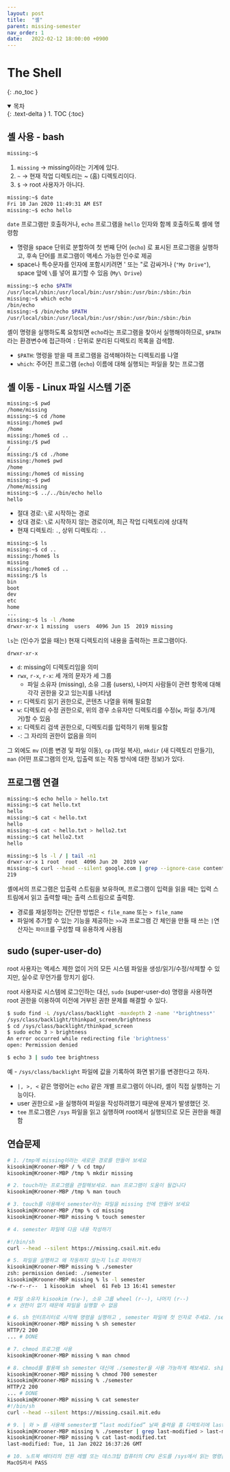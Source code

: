 ```yaml
---
layout: post
title:  "셸"
parent: missing-semester
nav_order: 1
date:   2022-02-12 18:00:00 +0900
---
```

# The Shell
{: .no_toc }

<details open markdown="block">
  <summary>
    목차
  </summary>
  {: .text-delta }
1. TOC
{:toc}
</details>

## 셸 사용 - bash
```bash
missing:~$
```
1. `missing` $\rightarrow$ missing이라는 기계에 있다.
2. `~` $\rightarrow$ 현재 작업 디렉토리는 ~ (홈) 디렉토리이다.
3. `$` $\rightarrow$ root 사용자가 아니다.

```bash
missing:~$ date
Fri 10 Jan 2020 11:49:31 AM EST
missing:~$ echo hello
```

`date` 프로그램만 호출하거나, `echo` 프로그램을 `hello` 인자와 함께 호출하도록 셸에 명령함
- 명령을 space 단위로 분할하여 첫 번째 단어 (`echo`) 로 표시된 프로그램을 실행하고, 후속 단어를 프로그램이 액세스 가능한 인수로 제공
- space나 특수문자를 인자에 포함시키려면 ' 또는 "로 감싸거나 (`"My Drive"`), space 앞에 `\`를 넣어 표기할 수 있음 (`My\ Drive`)

```bash
missing:~$ echo $PATH
/usr/local/sbin:/usr/local/bin:/usr/sbin:/usr/bin:/sbin:/bin
missing:~$ which echo
/bin/echo
missing:~$ /bin/echo $PATH
/usr/local/sbin:/usr/local/bin:/usr/sbin:/usr/bin:/sbin:/bin
```

셸이 명령을 실행하도록 요청되면 `echo`라는 프로그램을 찾아서 실행해야하므로, `$PATH`라는 환경변수에 접근하여 `:` 단위로 분리된 디렉토리 목록을 검색함.
- `$PATH`: 명령을 받을 때 프로그램을 검색해야하는 디렉토리를 나열
- `which`: 주어진 프로그램 (`echo`) 이름에 대해 실행되는 파일을 찾는 프로그램

## 셸 이동 - Linux 파일 시스템 기준
```bash
missing:~$ pwd
/home/missing
missing:~$ cd /home
missing:/home$ pwd
/home
missing:/home$ cd ..
missing:/$ pwd
/
missing:/$ cd ./home
missing:/home$ pwd
/home
missing:/home$ cd missing
missing:~$ pwd
/home/missing
missing:~$ ../../bin/echo hello
hello
```
- 절대 경로: `\`로 시작하는 경로
- 상대 경로: `\`로 시작하지 않는 경로이며, 최근 작업 디렉토리에 상대적
- 현재 디렉토리: `.`, 상위 디렉토리: `..`

```bash
missing:~$ ls
missing:~$ cd ..
missing:/home$ ls
missing
missing:/home$ cd ..
missing:/$ ls
bin
boot
dev
etc
home
...
missing:~$ ls -l /home
drwxr-xr-x 1 missing  users  4096 Jun 15  2019 missing
```

`ls`는 (인수가 없을 때는) 현재 디렉토리의 내용을 출력하는 프로그램이다.

`drwxr-xr-x`
- `d`: missing이 디렉토리임을 의미
- `rwx`, `r-x`, `r-x`: 세 개의 문자가 세 그룹
    - 파일 소유자 (missing), 소유 그룹 (users), 나머지 사람들이 관련 항목에 대해 각각 권한을 갖고 있는지를 나타냄
- `r`: 디렉토리 읽기 권한으로, 콘텐츠 나열을 위해 필요함
- `w`: 디렉토리 수정 권한으로, 위의 경우 소유자만 디렉토리를 수정(`w`, 파일 추가/제거)할 수 있음
- `x`: 디렉토리 검색 권한으로, 디렉토리를 입력하기 위해 필요함
- `-`: 그 자리의 권한이 없음을 의미

그 외에도 `mv` (이름 변경 및 파일 이동), `cp` (파일 복사), `mkdir` (새 디렉토리 만들기), `man` (어떤 프로그램의 인자, 입출력 또는 작동 방식에 대한 정보)가 있다.

## 프로그램 연결
```bash
missing:~$ echo hello > hello.txt
missing:~$ cat hello.txt
hello
missing:~$ cat < hello.txt
hello
missing:~$ cat < hello.txt > hello2.txt
missing:~$ cat hello2.txt
hello

missing:~$ ls -l / | tail -n1
drwxr-xr-x 1 root  root  4096 Jun 20  2019 var
missing:~$ curl --head --silent google.com | grep --ignore-case content-length | cut --delimiter=' ' -f2
219
```

셸에서의 프로그램은 입출력 스트림을 보유하며, 프로그램이 입력을 읽을 때는 입력 스트림에서 읽고 출력할 때는 출력 스트림으로 출력함.
- 경로를 재설정하는 간단한 방법은 `< file_name` 또는 `> file_name`
- 파일에 추가할 수 있는 기능을 제공하는 `>>`과 프로그램 간 체인을 만들 때 쓰는 `|`연산자는 `파이프`를 구성할 때 유용하게 사용됨

## sudo (super-user-do)
root 사용자는 액세스 제한 없이 거의 모든 시스템 파일을 생성/읽기/수정/삭제할 수 있지만, 실수로 무언가를 망치기 쉽다. 

root 사용자로 시스템에 로그인하는 대신, `sudo` (super-user-do) 명령을 사용하면 root 권한을 이용하여 이전에 거부된 권한 문제를 해결할 수 있다.

```bash
$ sudo find -L /sys/class/backlight -maxdepth 2 -name '*brightness*'
/sys/class/backlight/thinkpad_screen/brightness
$ cd /sys/class/backlight/thinkpad_screen
$ sudo echo 3 > brightness
An error occurred while redirecting file 'brightness'
open: Permission denied

$ echo 3 | sudo tee brightness
```

예 - `/sys/class/backlight` 파일에 값을 기록하여 화면 밝기를 변경한다고 하자.
- `|, >, <` 같은 명령어는 `echo` 같은 개별 프로그램이 아니라, 셸이 직접 실행하는 기능이다.
- user 권한으로 `>`을 실행하여 파일을 작성하려했기 때문에 문제가 발생했던 것.
- `tee` 프로그램은 `/sys` 파일을 읽고 실행하며 root에서 실행되므로 모든 권한을 해결함

## 연습문제
```zsh
# 1. /tmp에 missing이라는 새로운 경로를 만들어 보세요
kisookim@Krooner-MBP / % cd tmp/ 
kisookim@Krooner-MBP /tmp % mkdir missing

# 2. touch라는 프로그램을 관찰해보세요. man 프로그램이 도움이 될겁니다
kisookim@Krooner-MBP /tmp % man touch

# 3. touch를 이용해서 semester라는 파일을 missing 안에 만들어 보세요
kisookim@Krooner-MBP /tmp % cd missing
kisookim@Krooner-MBP missing % touch semester

# 4. semester 파일에 다음 내용 작성하기

#!/bin/sh
curl --head --silent https://missing.csail.mit.edu

# 5. 파일을 실행하고 왜 작동하지 않는지 ls로 파악하기
kisookim@Krooner-MBP missing % ./semester
zsh: permission denied: ./semester
kisookim@Krooner-MBP missing % ls -l semester 
-rw-r--r--  1 kisookim  wheel  61 Feb 13 16:41 semester
 
# 파일 소유자 kisookim (rw-), 소유 그룹 wheel (r--), 나머지 (r--)
# x 권한이 없기 때문에 파일을 실행할 수 없음

# 6. sh 인터프리터로 시작해 명령을 실행하고 , semester 파일에 첫 인자로 주세요. /semester는 안되는데, 앞에 거는 왜 실행이 될까요?
kisookim@Krooner-MBP missing % sh semester
HTTP/2 200 
... # DONE

# 7. chmod 프로그램 사용
kisookim@Krooner-MBP missing % man chmod

# 8. chmod를 활용해 sh semester 대신에 ./semester을 사용 가능하게 해보세요. sh을 이용해 이 파일을 해석해야 한다는 것을 셸이 어떻게 알까요?
kisookim@Krooner-MBP missing % chmod 700 semester
kisookim@Krooner-MBP missing % ./semester
HTTP/2 200 
... # DONE
kisookim@Krooner-MBP missing % cat semester      
#!/bin/sh
curl --head --silent https://missing.csail.mit.edu

# 9. | 와 > 를 사용해 semester별 “last modified” 날짜 출력을 홈 디렉토리에 last-modified.txt라는 파일에 작성하세요.
kisookim@Krooner-MBP missing % ./semester | grep last-modified > last-modified.txt 
kisookim@Krooner-MBP missing % cat last-modified.txt 
last-modified: Tue, 11 Jan 2022 16:37:26 GMT

# 10. 노트북 배터리의 전원 레벨 또는 데스크탑 컴퓨터의 CPU 온도를 /sys에서 읽는 명령을 작성하십시오. 참고: 만약 macOS 사용자라면, 당신의 OS는 sysfs가 없기 때문에, 이 예제를 건너뛸 수 있습니다.
MacOS라서 PASS
```